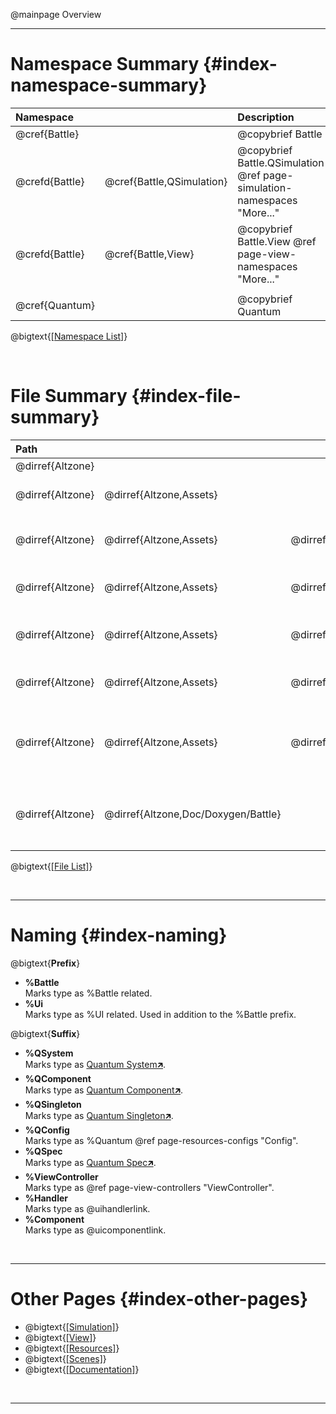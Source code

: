 @mainpage Overview

---

# Namespace Summary {#index-namespace-summary}

|  Namespace                                || Description                                                             |
| :------------- | :------------------------ | :---------------------------------------------------------------------- |
| @cref{Battle}                             || @copybrief Battle                                                       |
| @crefd{Battle} | @cref{Battle,QSimulation} | @copybrief Battle.QSimulation @ref page-simulation-namespaces "More..." |
| @crefd{Battle} | @cref{Battle,View}        | @copybrief Battle.View        @ref page-view-namespaces "More..."       |
|                                                                                                                    |||
| @cref{Quantum}                            || @copybrief Quantum                                                      |

@bigtext{[[Namespace List]](./namespaces.html)}

<br/>

# File Summary {#index-file-summary}

|  Path                                                                                                                          |||| Description                                                                                                                                                                                        |
| :--------------- | :---------------------- | :---------------------------------- | :--------------------------------------------- | :------------------------------------------------------------------------------------------------------------------------------------------------------------------------------------------------- |
| @dirref{Altzone} |                                                                                                              ||| Project Root.                                                                                                                                                                                      |
| @dirref{Altzone} | @dirref{Altzone,Assets}                                                                                      ||| Unity Resources Directory.<br/>Where all game resources are stored, including scripts, graphics, audio, etc.                                                                                       |
|                                                                                                                                                                                                                                                                                                                                    |||||
| @dirref{Altzone} | @dirref{Altzone,Assets} | @dirref{Altzone/Assets,QuantumUser}                                                 || Main %Quantum Directory.<br/>Contains files for %Battle and other %Quantum based development.                                                                                                      |
| @dirref{Altzone} | @dirref{Altzone,Assets} | @dirref{Altzone/Assets,QuantumUser} | @dirref{Altzone/Assets/QuantumUser,Resources}  | Game Resource Directory. @ref page-resources "More..."<br/>Contains %Battle resources like prefabs, configs, spec assets, graphics, audio, etc.                                                                                  |
| @dirref{Altzone} | @dirref{Altzone,Assets} | @dirref{Altzone/Assets,QuantumUser} | @dirref{Altzone/Assets/QuantumUser,Scenes}     | Game Scene Directory. @ref page-scenes "More..."<br/>Contains %Battle Scenes.                                                                                                                                                 |
| @dirref{Altzone} | @dirref{Altzone,Assets} | @dirref{Altzone/Assets,QuantumUser} | @dirref{Altzone/Assets/QuantumUser,Simulation} | Game Simulation Logic Directory. @ref page-simulation-directories "More..."<br/>Contains deterministic %Quantum Simulation logic and state.                                                        |
| @dirref{Altzone} | @dirref{Altzone,Assets} | @dirref{Altzone/Assets,QuantumUser} | @dirref{Altzone/Assets/QuantumUser,View}       | Game View Logic Directory. @ref page-view-directories "More..."<br/>Contains non-deterministic Unity View/Visual logic that is client-side representation of the Simulation.                       |
|                                                                                                                                                                                                                                                                                                                                    |||||
| @dirref{Altzone} | @dirref{Altzone,Doc/Doxygen/Battle}                                                                          ||| %Battle Documentation files. @dirlink{More...:Altzone/Doc/Doxygen/Battle}<br/>Contains [Doxygen🡵] configuration files, additional documentation files and the generated documentation for %Battle. |

@bigtext{[[File List]](./files.html)}

<br/>

---

# Naming {#index-naming}

@bigtext{**Prefix**}
- **%Battle**  
  Marks type as %Battle related.
- **%Ui**  
  Marks type as %UI related. Used in addition to the %Battle prefix.

@bigtext{**Suffix**}
- **%QSystem**  
  Marks type as [Quantum System🡵].
- **%QComponent**  
  Marks type as [Quantum Component🡵].
- **%QSingleton**  
  Marks type as [Quantum Singleton🡵].
- **%QConfig**  
  Marks type as %Quantum @ref page-resources-configs "Config".
- **%QSpec**  
  Marks type as [Quantum Spec🡵].
- **%ViewController**  
  Marks type as @ref page-view-controllers "ViewController".
- **%Handler**  
  Marks type as @uihandlerlink.
- **%Component**  
  Marks type as @uicomponentlink.


<br/>

---

# Other Pages {#index-other-pages}

- @bigtext{[[Simulation]](#page-simulation)}
- @bigtext{[[View]](#page-view)}
- @bigtext{[[Resources]](#page-resources)}
- @bigtext{[[Scenes]](#page-scenes)}
- @bigtext{[[Documentation]](#page-documentation)}

<br/>

---

[Quantum System🡵]:    https://doc.photonengine.com/quantum/current/manual/quantum-ecs/systems
[Quantum Component🡵]: https://doc.photonengine.com/quantum/current/manual/quantum-ecs/dsl
[Quantum Singleton🡵]: https://doc.photonengine.com/quantum/current/manual/quantum-ecs/dsl
[Quantum Spec🡵]:      https://doc.photonengine.com/quantum/current/manual/assets/assets-simulation
[Doxygen🡵]:           https://www.doxygen.nl/index.html